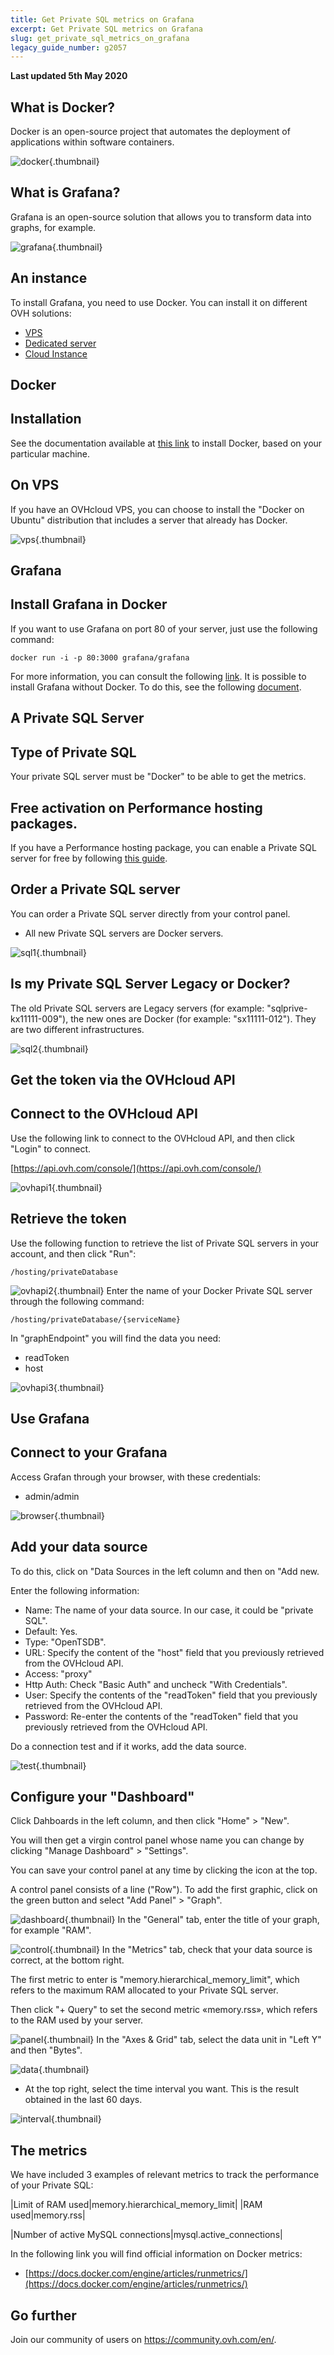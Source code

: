 ```yaml
---
title: Get Private SQL metrics on Grafana
excerpt: Get Private SQL metrics on Grafana
slug: get_private_sql_metrics_on_grafana
legacy_guide_number: g2057
---
```


**Last updated 5th May 2020**

## 

## What is Docker?
Docker is an open-source project that automates the deployment of applications within software containers.

![docker](images/img_3657.jpg){.thumbnail}

## What is Grafana?
Grafana is an open-source solution that allows you to transform data into graphs, for example.

![grafana](images/img_3658.jpg){.thumbnail}


## An instance
To install Grafana, you need to use Docker. You can install it on different OVH solutions:


- [VPS](https://www.ovhcloud.com/en-sg/vps/)
- [Dedicated server](https://www.ovh.com/sg/dedicated-servers/)
- [Cloud Instance](https://www.ovhcloud.com/en-sg/public-cloud/)




## Docker

## Installation
See the documentation available at [this link](https://docs.docker.com/engine/installation/) to install Docker, based on your particular machine.

## On VPS
If you have an OVHcloud VPS, you can choose to install the "Docker on Ubuntu" distribution that includes a server that already has Docker.

![vps](images/img_3659.jpg){.thumbnail}


## Grafana

## Install Grafana in Docker
If you want to use Grafana on port 80 of your server, just use the following command:


```
docker run -i -p 80:3000 grafana/grafana
```


For more information, you can consult the following [link](http://docs.grafana.org/installation/docker/).
It is possible to install Grafana without Docker. To do this, see the following [document](http://docs.grafana.org/installation/).


## A Private SQL Server

## Type of Private SQL
Your private SQL server must be "Docker" to be able to get the metrics.

## Free activation on Performance hosting packages.
If you have a Performance hosting package, you can enable a Private SQL server for free by following [this guide](https://www.ovh.co.uk/g2023.all_about_private_sql).

## Order a Private SQL server
You can order a Private SQL server directly from your control panel. 


- All new Private SQL servers are Docker servers.



![sql1](images/img_3660.jpg){.thumbnail}

## Is my Private SQL Server Legacy or Docker?
The old Private SQL servers are Legacy servers (for example: "sqlprive-kx11111-009"), the new ones are Docker (for example: "sx11111-012").
They are two different infrastructures.

![sql2](images/img_3661.jpg){.thumbnail}


## Get the token via the OVHcloud API

## Connect to the OVHcloud API
Use the following link to connect to the OVHcloud API, and then click "Login" to connect.

[https://api.ovh.com/console/](https://api.ovh.com/console/)

![ovhapi1](images/img_3662.jpg){.thumbnail}

## Retrieve the token
Use the following function to retrieve the list of Private SQL servers in your account, and then click "Run":


```
/hosting/privateDatabase
```



![ovhapi2](images/img_3663.jpg){.thumbnail}
Enter the name of your Docker Private SQL server through the following command:


```
/hosting/privateDatabase/{serviceName}
```


In "graphEndpoint" you will find the data you need:


- readToken
- host



![ovhapi3](images/img_3664.jpg){.thumbnail}


## Use Grafana

## Connect to your Grafana
Access Grafan through your browser, with these credentials:


- admin/admin

![browser](images/img_3665.jpg){.thumbnail}

## Add your data source
To do this, click on "Data Sources in the left column and then on "Add new.

Enter the following information:


- Name: The name of your data source. In our case, it could be "private SQL".
- Default: Yes.
- Type: "OpenTSDB".
- URL: Specify the content of the "host" field that you previously retrieved from the OVHcloud API.
- Access: "proxy"
- Http Auth: Check "Basic Auth" and uncheck "With Credentials".
- User: Specify the contents of the "readToken" field that you previously retrieved from the OVHcloud API.
- Password: Re-enter the contents of the "readToken" field that you previously retrieved from the OVHcloud API.


Do a connection test and if it works, add the data source.

![test](images/img_3666.jpg){.thumbnail}

## Configure your "Dashboard"
Click Dahboards in the left column, and then click "Home" > "New".

You will then get a virgin control panel whose name you can change by clicking "Manage Dashboard" > "Settings".

You can save your control panel at any time by clicking the icon at the top.

A control panel consists of a line ("Row"). To add the first graphic, click on the green button and select "Add Panel" > "Graph".

![dashboard](images/img_3667.jpg){.thumbnail}
In the "General" tab, enter the title of your graph, for example "RAM".

![control](images/img_3668.jpg){.thumbnail}
In the "Metrics" tab, check that your data source is correct, at the bottom right.

The first metric to enter is "memory.hierarchical_memory_limit", which refers to the maximum RAM allocated to your Private SQL server.

Then click "+ Query" to set the second metric «memory.rss», which refers to the RAM used by your server.

![panel](images/img_3669.jpg){.thumbnail}
In the "Axes & Grid" tab, select the data unit in "Left Y" and then "Bytes".

![data](images/img_3670.jpg){.thumbnail}

- At the top right, select the time interval you want. This is the result obtained in the last 60 days.



![interval](images/img_3671.jpg){.thumbnail}


## The metrics
We have included 3 examples of relevant metrics to track the performance of your Private SQL:

|Limit of RAM used|memory.hierarchical_memory_limit|
|RAM used|memory.rss|

|Number of active MySQL 
connections|mysql.active_connections|


In the following link you will find official information on Docker metrics:


- [https://docs.docker.com/engine/articles/runmetrics/](https://docs.docker.com/engine/articles/runmetrics/)


## Go further

Join our community of users on <https://community.ovh.com/en/>.
